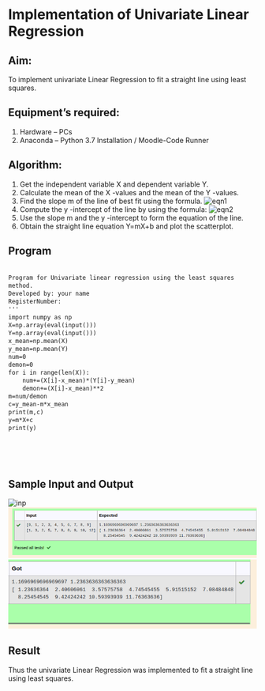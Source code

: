 # Implementation of Univariate Linear Regression
## Aim:
To implement univariate Linear Regression to fit a straight line using least squares.
## Equipment’s required:
1.	Hardware – PCs
2.	Anaconda – Python 3.7 Installation / Moodle-Code Runner
## Algorithm:
1.	Get the independent variable X and dependent variable Y.
2.	Calculate the mean of the X -values and the mean of the Y -values.
3.	Find the slope m of the line of best fit using the formula.
 ![eqn1](./eq1.jpg)
4.	Compute the y -intercept of the line by using the formula:
![eqn2](./eq2.jpg)  
5.	Use the slope m and the y -intercept to form the equation of the line.
6.	Obtain the straight line equation Y=mX+b and plot the scatterplot.
## Program
```

Program for Univariate linear regression using the least squares method.
Developed by: your name
RegisterNumber: 
'''
import numpy as np
X=np.array(eval(input()))
Y=np.array(eval(input()))
x_mean=np.mean(X)
y_mean=np.mean(Y)
num=0
demon=0
for i in range(len(X)):
    num+=(X[i]-x_mean)*(Y[i]-y_mean)
    demon+=(X[i]-x_mean)**2
m=num/demon
c=y_mean-m*x_mean
print(m,c)
y=m*X+c
print(y)





```
## Sample Input and Output
![inp](./input.jpg)
![output](./output3.png)
![output2](./output4.png)
## Result
Thus the univariate Linear Regression was implemented to fit a straight line using least squares.
